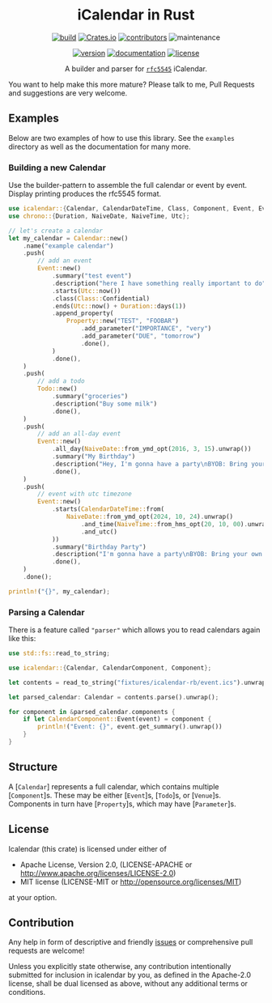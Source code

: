 <div align="center">

# iCalendar in Rust

[![build](https://img.shields.io/github/actions/workflow/status/hoodie/icalendar/ci.yml?branch=main)](https://github.com/hoodie/icalendar/actions?query=workflow%3A"Continuous+Integration")
[![Crates.io](https://img.shields.io/crates/d/icalendar)](https://crates.io/crates/icalendar)
[![contributors](https://img.shields.io/github/contributors/hoodie/icalendar)](https://github.com/hoodie/icalendar/graphs/contributors)
![maintenance](https://img.shields.io/maintenance/yes/2025)

[![version](https://img.shields.io/crates/v/icalendar)](https://crates.io/crates/icalendar/)
[![documentation](https://img.shields.io/badge/docs-latest-blue.svg)](https://docs.rs/icalendar/)
[![license](https://img.shields.io/crates/l/icalendar.svg?style=flat)](https://crates.io/crates/icalendar/)

A builder and parser for [`rfc5545`](http://tools.ietf.org/html/rfc5545) iCalendar.

</div>

You want to help make this more mature? Please talk to me, Pull Requests and suggestions are very welcome.

## Examples
Below are two examples of how to use this library. See the `examples` directory as well as the documentation for many more.

### Building a new Calendar

Use the builder-pattern to assemble the full calendar or event by event.
Display printing produces the rfc5545 format.

```rust
use icalendar::{Calendar, CalendarDateTime, Class, Component, Event, EventLike, Property, Todo};
use chrono::{Duration, NaiveDate, NaiveTime, Utc};

// let's create a calendar
let my_calendar = Calendar::new()
    .name("example calendar")
    .push(
        // add an event
        Event::new()
            .summary("test event")
            .description("here I have something really important to do")
            .starts(Utc::now())
            .class(Class::Confidential)
            .ends(Utc::now() + Duration::days(1))
            .append_property(
                Property::new("TEST", "FOOBAR")
                    .add_parameter("IMPORTANCE", "very")
                    .add_parameter("DUE", "tomorrow")
                    .done(),
            )
            .done(),
    )
    .push(
        // add a todo
        Todo::new()
            .summary("groceries")
            .description("Buy some milk")
            .done(),
    )
    .push(
        // add an all-day event
        Event::new()
            .all_day(NaiveDate::from_ymd_opt(2016, 3, 15).unwrap())
            .summary("My Birthday")
            .description("Hey, I'm gonna have a party\nBYOB: Bring your own beer.\nHendrik")
            .done(),
    )
    .push(
        // event with utc timezone
        Event::new()
            .starts(CalendarDateTime::from(
                NaiveDate::from_ymd_opt(2024, 10, 24).unwrap()
                    .and_time(NaiveTime::from_hms_opt(20, 10, 00).unwrap())
                    .and_utc()
            ))
            .summary("Birthday Party")
            .description("I'm gonna have a party\nBYOB: Bring your own beer.\nHendrik")
            .done(),
    )
    .done();

println!("{}", my_calendar);

```

### Parsing a Calendar
There is a feature called `"parser"` which allows you to read calendars again like this:

```rust
use std::fs::read_to_string;

use icalendar::{Calendar, CalendarComponent, Component};

let contents = read_to_string("fixtures/icalendar-rb/event.ics").unwrap();

let parsed_calendar: Calendar = contents.parse().unwrap();

for component in &parsed_calendar.components {
    if let CalendarComponent::Event(event) = component {
        println!("Event: {}", event.get_summary().unwrap())
    }
}

```

## Structure
A [`Calendar`] represents a full calendar, which contains multiple [`Component`]s. These may be either [`Event`]s, [`Todo`]s, or [`Venue`]s. Components in turn have [`Property`]s, which may have [`Parameter`]s.

## License

Icalendar (this crate) is licensed under either of

* Apache License, Version 2.0, (LICENSE-APACHE or <http://www.apache.org/licenses/LICENSE-2.0>)
* MIT license (LICENSE-MIT or <http://opensource.org/licenses/MIT>)

at your option.

## Contribution

Any help in form of descriptive and friendly [issues](https://github.com/hoodie/icalendar/issues) or comprehensive pull requests are welcome!

Unless you explicitly state otherwise, any contribution intentionally submitted for inclusion in icalendar by you, as defined in the Apache-2.0 license, shall be dual licensed as above, without any additional terms or conditions.
